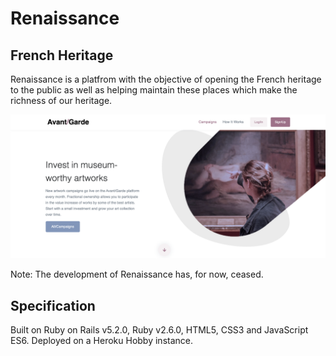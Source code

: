 <h1> Renaissance </h1>

<h2> French Heritage </h2> 

<p> Renaissance is a platfrom with the objective of opening the French heritage to the public as well as helping maintain these places which make the richness of our heritage. </p> 

<img src="https://github.com/victoria-vassi/avant-garde/raw/master/README/homepage.png" alt="homepage" title="Homepage" style="max-width:100%;">

<p> Note: The development of Renaissance has, for now, ceased. </p>

<h2> Specification </h2>

Built on Ruby on Rails v5.2.0, Ruby v2.6.0, HTML5, CSS3 and JavaScript ES6. Deployed on a Heroku Hobby instance.
